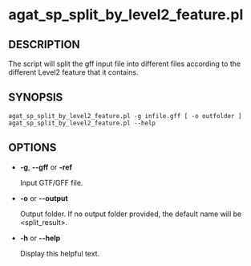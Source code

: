 # agat\_sp\_split\_by\_level2\_feature.pl

## DESCRIPTION

The script will split the gff input file into different files according to
the different Level2 feature that it contains.

## SYNOPSIS

```
agat_sp_split_by_level2_feature.pl -g infile.gff [ -o outfolder ]
agat_sp_split_by_level2_feature.pl --help
```

## OPTIONS

- **-g**, **--gff** or **-ref**

    Input GTF/GFF file.

- **-o** or **--output**

    Output folder.  If no output folder provided, the default name will be &lt;split\_result>.

- **-h** or **--help**

    Display this helpful text.

